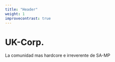 ```yaml
---
title: "Header"
weight: 1
improvecontrast: true
---
```


# UK-Corp.

La comunidad mas hardcore e irreverente de SA-MP 
